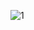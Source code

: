 
![1](https://user-images.githubusercontent.com/109878517/180784773-cb390dff-263d-4959-babd-6c4d3d819fc8.png)
